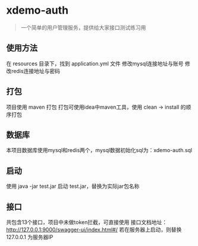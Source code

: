 # xdemo-auth
> 一个简单的用户管理服务，提供给大家接口测试练习用

## 使用方法
在 resources 目录下，找到 application.yml 文件
修改mysql连接地址与账号
修改redis连接地址与密码

## 打包
项目使用 maven 打包
打包可使用idea中maven工具，使用 clean -> install 的顺序打包

## 数据库
本项目数据库使用mysql和redis两个，mysql数据初始化sql为：xdemo-auth.sql

## 启动
使用 java -jar test.jar 启动
test.jar，替换为实际jar包名称

## 接口
共包含13个接口，项目中未做token拦截，可直接使用
接口文档地址：http://127.0.0.1:9000/swagger-ui/index.html#/
若在服务器上启动，则替换 127.0.0.1 为服务器IP